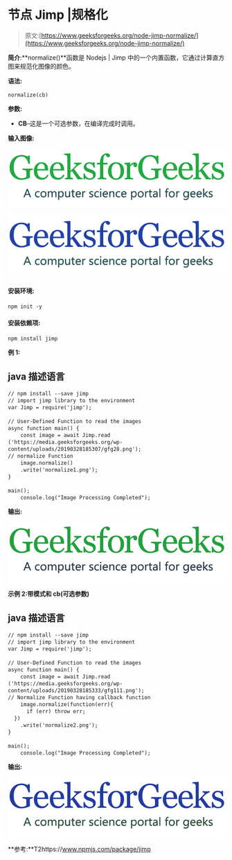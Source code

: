 # 节点 Jimp |规格化

> 原文:[https://www.geeksforgeeks.org/node-jimp-normalize/](https://www.geeksforgeeks.org/node-jimp-normalize/)

**简介**:**normalize()**函数是 Nodejs | Jimp 中的一个内置函数，它通过计算直方图来规范化图像的颜色。

**语法:**

```
normalize(cb)
```

**参数:**

*   **CB**–这是一个可选参数，在编译完成时调用。

**输入图像:**

![](img/11d75a22300d1eaf21322ef1a88a13d0.png)

![](img/290a52d70280cfd5211f5083f062f10e.png)

#### 安装环境:

```
npm init -y
```

#### 安装依赖项:

```
npm install jimp
```

**例 1:**

## java 描述语言

```
// npm install --save jimp
// import jimp library to the environment
var Jimp = require('jimp');

// User-Defined Function to read the images
async function main() {
    const image = await Jimp.read
('https://media.geeksforgeeks.org/wp-content/uploads/20190328185307/gfg28.png');
// normalize Function
    image.normalize()
    .write('normalize1.png');
}

main();
    console.log("Image Processing Completed");
```

**输出:**

![](img/2f6f758abfaf35c6f48d1153d2a43c77.png)

**示例 2:带模式和 cb(可选参数)**

## java 描述语言

```
// npm install --save jimp
// import jimp library to the environment
var Jimp = require('jimp');

// User-Defined Function to read the images
async function main() {
    const image = await Jimp.read
('https://media.geeksforgeeks.org/wp-content/uploads/20190328185333/gfg111.png');
// Normalize Function having callback function
    image.normalize(function(err){
      if (err) throw err;
  })
    .write('normalize2.png');
}

main();
    console.log("Image Processing Completed");
```

**输出:**

![](img/f04ec551e1f881b6414842321e59a30c.png)

**参考:**T2https://www.npmjs.com/package/jimp